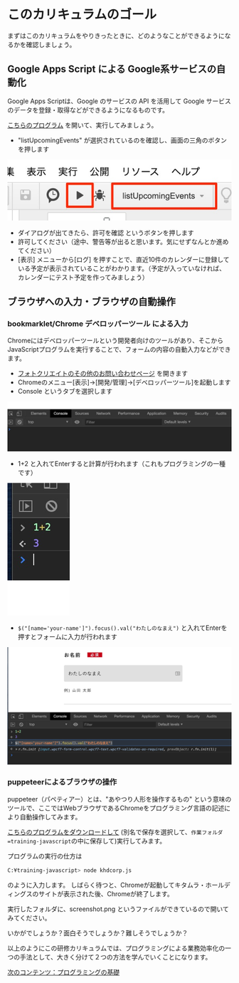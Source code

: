 # このカリキュラムのゴール

まずはこのカリキュラムをやりきったときに、どのようなことができるようになるかを確認しましょう。

## Google Apps Script による Google系サービスの自動化

Google Apps Scriptは、Google のサービスの API を活用して Google サービスのデータを登録・取得などができるようになるものです。

[こちらのプログラム](https://script.google.com/d/1_F3NGHGzgn30wmB3hJwgLskwDe2fOHQB3-Jj6No9WWnYgvwU8cwJ8yTJ/edit?usp=sharing) を開いて、実行してみましょう。

- "listUpcomingEvents" が選択されているのを確認し、画面の三角のボタンを押します

![](./img/calendar-quickstart.jpg)

- ダイアログが出てきたら、許可を確認 というボタンを押します
- 許可してください（途中、警告等が出ると思います。気にせずなんとか進めてください） 
- [表示] メニューから[ログ] を押すことで、直近10件のカレンダーに登録している予定が表示されていることがわかります。（予定が入っていなければ、カレンダーにテスト予定を作ってみましょう）

## ブラウザへの入力・ブラウザの自動操作

### bookmarklet/Chrome デベロッパーツール による入力

Chromeにはデベロッパーツールという開発者向けのツールがあり、そこからJavaScriptプログラムを実行することで、フォームの内容の自動入力などができます。

- [フォトクリエイトのその他のお問い合わせページ](https://www.photocreate.co.jp/contact/form_other/) を開きます
- Chromeのメニュー[表示]->[開発/管理]->[デベロッパーツール]を起動します
- Console というタブを選択します

![](./img/デベロッパーツール.jpg)

- 1+2 と入れてEnterすると計算が行われます（これもプログラミングの一種です）

![](./img/1+2.png)

- `$("[name='your-name']").focus().val("わたしのなまえ")` と入れてEnterを押すとフォームに入力が行われます

![](./img/result.jpg)

### puppeteerによるブラウザの操作

puppeteer（パペティアー）とは、"あやつり人形を操作するもの" という意味のツールで、ここではWebブラウザであるChromeをプログラミング言語の記述により自動操作してみます。

[こちらのプログラムをダウンロードして](../src/khdcorp.js) (別名で保存を選択して、`作業フォルダ=training-javascript`の中に保存して)実行してみます。

プログラムの実行の仕方は

```sh
C:¥training-javascript> node khdcorp.js
```

のように入力します。
しばらく待つと、Chromeが起動してキタムラ・ホールディングスのサイトが表示された後、Chromeが終了します。

実行したフォルダに、screenshot.png というファイルができているので開いてみてください。

いかがでしょうか？面白そうでしょうか？難しそうでしょうか？

以上のようにこの研修カリキュラムでは、プログラミングによる業務効率化の一つの手法として、大きく分けて２つの方法を学んでいくことになります。

[次のコンテンツ：プログラミングの基礎](./basic)


